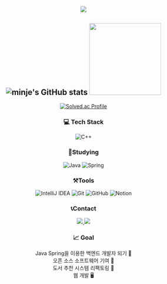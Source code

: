 <div align="center">

# <img src = "https://capsule-render.vercel.app/api?type=waving&height=300&color=6FC7E1&text=Welcome&desc=minje's%20github%20profile&descAlign=70&fontColor=ffffff">

## ![minje's GitHub stats](https://github-readme-stats.vercel.app/api?username=chase1281&theme=dark&show_icons=true) <a href="https://github.com/chase1281"><img style="height:195px" src="https://github-readme-stats.vercel.app/api/top-langs/?username=chase1281&layout=compact&theme=nord&hide_border=true" /></a>
[![Solved.ac Profile](http://mazassumnida.wtf/api/v2/generate_badge?boj=kmz34180)](https://solved.ac/kmz34180/)
### 💻 Tech Stack
![C++](https://img.shields.io/badge/c++-%2300599C.svg?style=for-the-badge&logo=c%2B%2B&logoColor=white)

### 📖Studying
![Java](https://img.shields.io/badge/java-%23ED8B00.svg?style=for-the-badge&logo=openjdk&logoColor=white) ![Spring](https://img.shields.io/badge/spring-%236DB33F.svg?style=for-the-badge&logo=spring&logoColor=white)

### ⚒️Tools
![IntelliJ IDEA](https://img.shields.io/badge/IntelliJIDEA-000000.svg?style=for-the-badge&logo=intellij-idea&logoColor=white) ![Git](https://img.shields.io/badge/git-%23F05033.svg?style=for-the-badge&logo=git&logoColor=white) ![GitHub](https://img.shields.io/badge/github-%23121011.svg?style=for-the-badge&logo=github&logoColor=white) ![Notion](https://img.shields.io/badge/Notion-%23000000.svg?style=for-the-badge&logo=notion&logoColor=white)

### 📞Contact
<a href="https://www.instagram.com/mj_02_06/">
  <img src = "https://img.shields.io/badge/Instagram-%23E4405F.svg?style=for-the-badge&logo=Instagram&logoColor=white">
</a>
<a href="mailto:kmj37847412@gmail.com">
  <img src="https://img.shields.io/badge/Gmail-EA4335?style=for-the-badge&logo=Gmail&logoColor=white"> 
</a>

### 📈 Goal
Java Spring을 이용한 백엔드 개발자 되기 💼 <br>
오픈 소스 소프트웨어 기여 💪<br>
도서 추천 시스템 리팩토링 📖<br>
웹 개발 🖥️<br>
</div>

